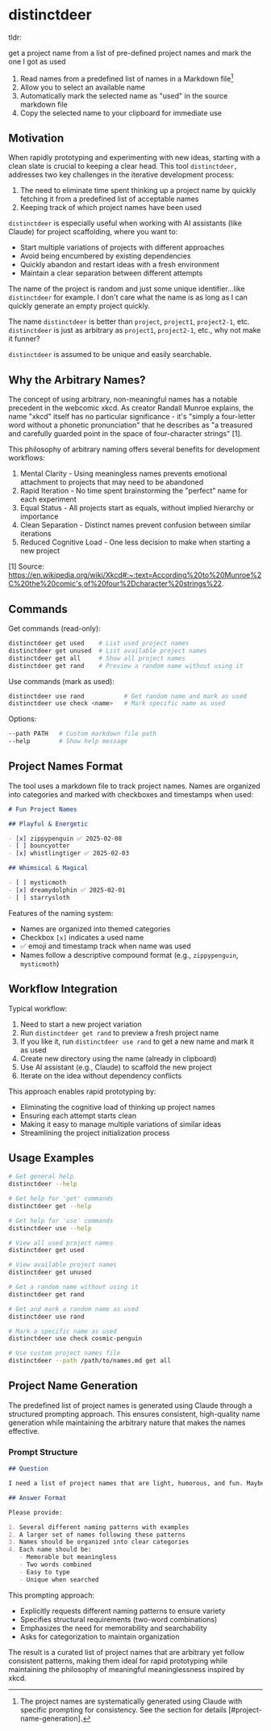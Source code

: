 # distinctdeer

tldr:

get a project name from a list of pre-defined project names and mark the one I got as used

1. Read names from a predefined list of names in a Markdown file[^1]
2. Allow you to select an available name
3. Automatically mark the selected name as "used" in the source markdown file
4. Copy the selected name to your clipboard for immediate use

[^1]: The project names are systematically generated using Claude with specific prompting for consistency. See the section for details [#project-name-generation].

## Motivation

When rapidly prototyping and experimenting with new ideas, starting with a clean slate is crucial to keeping a clear head. This tool `distinctdeer,` addresses two key challenges in the iterative development process:

1. The need to eliminate time spent thinking up a project name by quickly fetching it from a predefined list of acceptable names
2. Keeping track of which project names have been used

`distinctdeer` is especially useful when working with AI assistants (like Claude) for project scaffolding, where you want to:

- Start multiple variations of projects with different approaches
- Avoid being encumbered by existing dependencies
- Quickly abandon and restart ideas with a fresh environment
- Maintain a clear separation between different attempts

The name of the project is random and just some unique identifier...like `distinctdeer` for example. I don't care what the name is as long as I can quickly generate an empty project quickly.

The name `distinctdeer` is better than `project`, `project1`, `project2-1`, etc. `distinctdeer` is just as arbitrary as `project1`, `project2-1`, etc., why not make it funner?

`distinctdeer` is assumed to be unique and easily searchable.

## Why the Arbitrary Names?

The concept of using arbitrary, non-meaningful names has a notable precedent in the webcomic xkcd. As creator Randall Munroe explains, the name "xkcd" itself has no particular significance - it's "simply a four-letter word without a phonetic pronunciation" that he describes as "a treasured and carefully guarded point in the space of four-character strings" [1].

This philosophy of arbitrary naming offers several benefits for development workflows:

1. Mental Clarity - Using meaningless names prevents emotional attachment to projects that may need to be abandoned
2. Rapid Iteration - No time spent brainstorming the "perfect" name for each experiment
3. Equal Status - All projects start as equals, without implied hierarchy or importance
4. Clean Separation - Distinct names prevent confusion between similar iterations
5. Reduced Cognitive Load - One less decision to make when starting a new project

[1] Source: https://en.wikipedia.org/wiki/Xkcd#:~:text=According%20to%20Munroe%2C%20the%20comic's,of%20four%2Dcharacter%20strings%22.

## Commands

Get commands (read-only):

```bash
distinctdeer get used    # List used project names
distinctdeer get unused  # List available project names
distinctdeer get all     # Show all project names
distinctdeer get rand    # Preview a random name without using it
```

Use commands (mark as used):

```bash
distinctdeer use rand           # Get random name and mark as used
distinctdeer use check <name>   # Mark specific name as used
```

Options:

```bash
--path PATH   # Custom markdown file path
--help        # Show help message
```

## Project Names Format

The tool uses a markdown file to track project names. Names are organized into categories and marked with checkboxes and timestamps when used:

```markdown
# Fun Project Names

## Playful & Energetic

- [x] zippypenguin ✅ 2025-02-08
- [ ] bouncyotter
- [x] whistlingtiger ✅ 2025-02-03

## Whimsical & Magical

- [ ] mysticmoth
- [x] dreamydolphin ✅ 2025-02-01
- [ ] starrysloth
```

Features of the naming system:

- Names are organized into themed categories
- Checkbox `[x]` indicates a used name
- ✅ emoji and timestamp track when name was used
- Names follow a descriptive compound format (e.g., `zippypenguin`, `mysticmoth`)

## Workflow Integration

Typical workflow:

1. Need to start a new project variation
2. Run `distinctdeer get rand` to preview a fresh project name
3. If you like it, run `distinctdeer use rand` to get a new name and mark it as used
4. Create new directory using the name (already in clipboard)
5. Use AI assistant (e.g., Claude) to scaffold the new project
6. Iterate on the idea without dependency conflicts

This approach enables rapid prototyping by:

- Eliminating the cognitive load of thinking up project names
- Ensuring each attempt starts clean
- Making it easy to manage multiple variations of similar ideas
- Streamlining the project initialization process

## Usage Examples

```bash
# Get general help
distinctdeer --help

# Get help for 'get' commands
distinctdeer get --help

# Get help for 'use' commands
distinctdeer use --help

# View all used project names
distinctdeer get used

# View available project names
distinctdeer get unused

# Get a random name without using it
distinctdeer get rand

# Get and mark a random name as used
distinctdeer use rand

# Mark a specific name as used
distinctdeer use check cosmic-penguin

# Use custom project names file
distinctdeer --path /path/to/names.md get all
```

## Project Name Generation

The predefined list of project names is generated using Claude through a structured prompting approach. This ensures consistent, high-quality name generation while maintaining the arbitrary nature that makes the names effective.

### Prompt Structure

```markdown
## Question

I need a list of project names that are light, humorous, and fun. Maybe using adjective + animal pairs would be good. What other patterns might you suggest?

## Answer Format

Please provide:

1. Several different naming patterns with examples
2. A larger set of names following these patterns
3. Names should be organized into clear categories
4. Each name should be:
   - Memorable but meaningless
   - Two words combined
   - Easy to type
   - Unique when searched
```

This prompting approach:

- Explicitly requests different naming patterns to ensure variety
- Specifies structural requirements (two-word combinations)
- Emphasizes the need for memorability and searchability
- Asks for categorization to maintain organization

The result is a curated list of project names that are arbitrary yet follow consistent patterns, making them ideal for rapid prototyping while maintaining the philosophy of meaningful meaninglessness inspired by xkcd.
